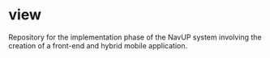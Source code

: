 # view
Repository for the implementation phase of the NavUP  system involving the creation of a front-end and hybrid mobile application.
